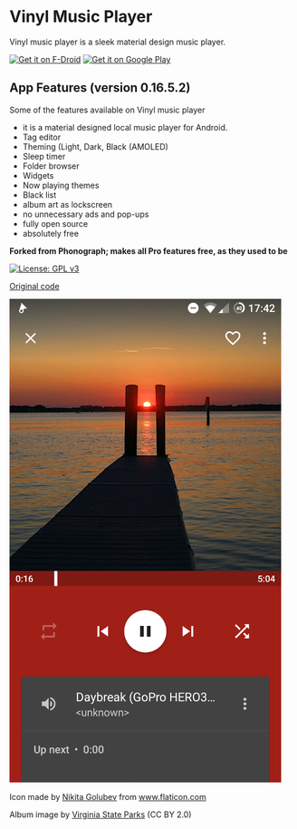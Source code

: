 # Vinyl Music Player

Vinyl music player is a sleek material design music player. 

<a href="https://f-droid.org/packages/com.poupa.vinylmusicplayer/" target="_blank">
<img src="https://f-droid.org/badge/get-it-on.png" alt="Get it on F-Droid" height="90"/></a>
<a href='https://play.google.com/store/apps/details?id=com.poupa.vinylmusicplayer'><img alt='Get it on Google Play' src='https://play.google.com/intl/en_us/badges/images/generic/en_badge_web_generic.png' height="90"/></a>

## App Features (version 0.16.5.2)

Some of the features available on Vinyl music player

+ it is a material designed local music player for Android.
+ Tag editor
+ Theming (Light, Dark, Black (AMOLED)
+ Sleep timer
+ Folder browser
+ Widgets
+ Now playing themes
+ Black list
+ album art as lockscreen
+ no unnecessary ads and pop-ups
+ fully open source
+ absolutely free

**Forked from Phonograph; makes all Pro features free, as they used to be**

[![License: GPL v3](https://img.shields.io/badge/License-GPL%20v3-blue.svg)](https://github.com/AdrienPoupa/VinylMusicPlayer/blob/master/LICENSE.txt)

[Original code](https://github.com/kabouzeid/Phonograph)

![Screenshots](./art/art.png?raw=true)

Icon made by [Nikita Golubev](https://www.flaticon.com/authors/nikita-golubev) from www.flaticon.com

Album image by [Virginia State Parks](https://www.flickr.com/photos/vastateparksstaff/38645226714/) (CC BY 2.0)
